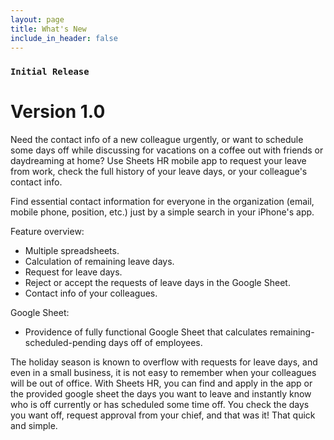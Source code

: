 ```yaml
---
layout: page
title: What's New
include_in_header: false
---
```


### `Initial Release`
# **Version 1.0**
Need the contact info of a new colleague urgently, or want to schedule some days off while discussing for vacations on a coffee out with friends or daydreaming at home? Use Sheets HR mobile app to request your leave from work, check the full history of your leave days, or your colleague's contact info.  

Find essential contact information for everyone in the organization (email,  mobile phone, position, etc.) just by a simple search in your iPhone's app.

Feature overview:
- Multiple spreadsheets.
- Calculation of remaining leave days.
- Request for leave days.
- Reject or accept the requests of leave days in the Google Sheet.
- Contact info of your colleagues.

Google Sheet:
- Providence of fully functional Google Sheet that calculates remaining-scheduled-pending days off of employees.

The holiday season is known to overflow with requests for leave days, and even in a small business, it is not easy to remember when your colleagues will be out of office. With Sheets HR, you can find and apply in the app or the provided google sheet the days you want to leave and instantly know who is off currently or has scheduled some time off. You check the days you want off, request approval from your chief, and that was it! That quick and simple.
